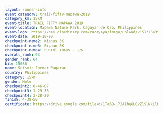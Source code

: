 ```yaml
---
layout: runner-info 
event_category: trail-fifty-mapawa-2019 
category_km: 15KM 
event-title: TRAIL FIFTY MAPAWA 2019  
event-location: Mapawa Nature Park, Cagayan de Oro, Philippines 
event-logo: https://res.cloudinary.com/raceyaya/image/upload/v1572254355/logo/trail-fifty-mapawa_fizjmb.jpg 
event-date: 2019-10-20 
checkpoint-name2: Kianus 3K 
checkpoint-name3: Bigaan 8K 
checkpoint-name4: Puntol Tugas - 12K 
overall_rank: 93
gender_rank: 64
bib: 15086
name: Seismic Joemar Pagaran
country: Philippines
category: 15km
gender: Male
checkpoint2: 0-46-07
checkpoint3: 1-29-33
checkpoint4: 3-28-20
finish: 4-39-50
certificate: https://drive.google.com/file/d/1Ta6D-_72AIhqXLCvZl9lNkLlMa_aoaML/view?usp=sharing
---
```

